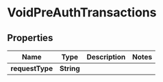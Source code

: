 
# VoidPreAuthTransactions

## Properties
Name | Type | Description | Notes
------------ | ------------- | ------------- | -------------
**requestType** | **String** |  | 



